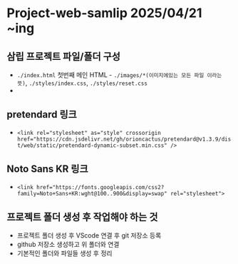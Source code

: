 # Project-web-samlip 2025/04/21 ~ing
## 삼립 프로젝트 파일/폴더 구성
* `./index.html` 첫번째 메인 HTML - `./images/*(이미지에있는 모든 파일 이라는 뜻)`, `./styles/index.css`, `./styles/reset.css`
*
## pretendard 링크 
* `<link rel="stylesheet" as="style" crossorigin href="https://cdn.jsdelivr.net/gh/orioncactus/pretendard@v1.3.9/dist/web/static/pretendard-dynamic-subset.min.css" />`
## Noto Sans KR 링크
* `<link href="https://fonts.googleapis.com/css2?family=Noto+Sans+KR:wght@100..900&display=swap" rel="stylesheet">`
## 프로젝트 폴더 생성 후 작업해야 하는 것
* 프로젝트 폴더 생성 후 VScode 연결 후 git 저장소 등록
* github 저장소 생성하고 위 폴더와 연결
* 기본적인 폴더와 파일들 생성 후 정리